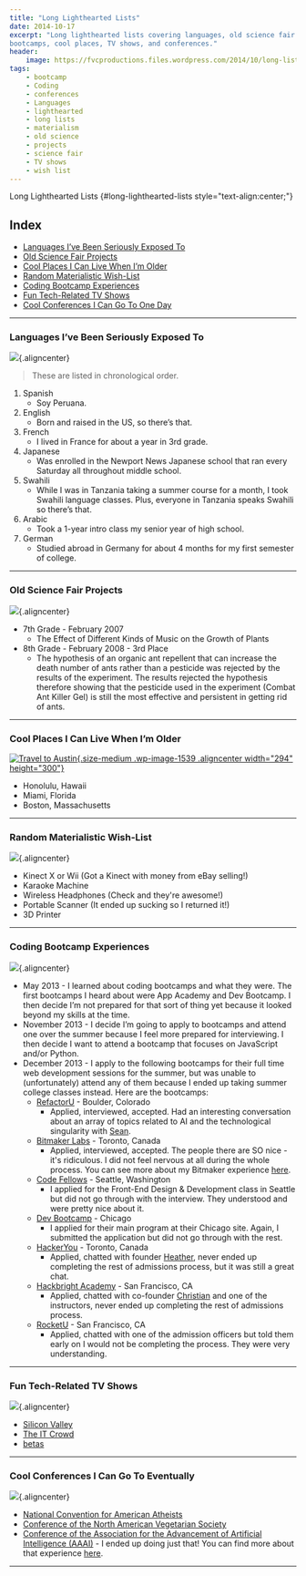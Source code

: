```yaml
---
title: "Long Lighthearted Lists"
date: 2014-10-17
excerpt: "Long lighthearted lists covering languages, old science fair project, coding
bootcamps, cool places, TV shows, and conferences."
header:
    image: https://fvcproductions.files.wordpress.com/2014/10/long-lists.jpg
tags:
    - bootcamp
    - Coding
    - conferences
    - Languages
    - lighthearted
    - long lists
    - materialism
    - old science
    - projects
    - science fair
    - TV shows
    - wish list
---
```


Long Lighthearted Lists {#long-lighthearted-lists style="text-align:center;"}

Index
-----

-   [Languages I’ve Been Seriously Exposed To](#section-languages)
-   [Old Science Fair Projects](#section-oldscience)
-   [Cool Places I Can Live When I’m Older](#section-places)
-   [Random Materialistic Wish-List](#section-wishes)
-   [Coding Bootcamp Experiences](#section-bootcamps)
-   [Fun Tech-Related TV Shows](#section-techtv)
-   [Cool Conferences I Can Go To One Day](#section-conferences)

------------------------------------------------------------------------

### Languages I’ve Been Seriously Exposed To

![](https://www.clker.com/cliparts/5/9/c/2/1194984395619889880earth_globe_dan_gerhrads_01.svg.med.png){.aligncenter}

> These are listed in chronological order.

1.  Spanish
    -   Soy Peruana.
2.  English
    -   Born and raised in the US, so there’s that.
3.  French
    -   I lived in France for about a year in 3rd grade.
4.  Japanese
    -   Was enrolled in the Newport News Japanese school that ran every
        Saturday all throughout middle school.
5.  Swahili
    -   While I was in Tanzania taking a summer course for a month, I
        took Swahili language classes. Plus, everyone in Tanzania speaks
        Swahili so there’s that.
6.  Arabic
    -   Took a 1-year intro class my senior year of high school.
7.  German
    -   Studied abroad in Germany for about 4 months for my first
        semester of college.

------------------------------------------------------------------------

### Old Science Fair Projects

![](https://shaullelementary.oursciencefair.com/doc.ashx?id=1491){.aligncenter}

-   7th Grade - February 2007
    -   The Effect of Different Kinds of Music on the Growth of Plants
-   8th Grade - February 2008 - 3rd Place
    -   The hypothesis of an organic ant repellent that can increase the
        death number of ants rather than a pesticide was rejected by the
        results of the experiment. The results rejected the hypothesis
        therefore showing that the pesticide used in the experiment
        (Combat Ant Killer Gel) is still the most effective and
        persistent in getting rid of ants.

------------------------------------------------------------------------

### Cool Places I Can Live When I’m Older

[![Travel to
Austin](https://fvcproductions.files.wordpress.com/2015/01/img_0074.jpg?w=294){.size-medium
.wp-image-1539 .aligncenter width="294"
height="300"}](https://fvcproductions.files.wordpress.com/2015/01/img_0074.jpg)

-   Honolulu, Hawaii
-   Miami, Florida
-   Boston, Massachusetts

------------------------------------------------------------------------

### Random Materialistic Wish-List

![](https://s3.amazonaws.com/rapgenius/Genie-image.gif){.aligncenter}

-   Kinect X or Wii (Got a Kinect with money from eBay selling!)
-   Karaoke Machine
-   Wireless Headphones (Check and they're awesome!)
-   Portable Scanner (It ended up sucking so I returned it!)
-   3D Printer

------------------------------------------------------------------------

### Coding Bootcamp Experiences

![](https://cdn.skilledup.com/wp-content/uploads/2013/08/coding-bootcamp.jpg){.aligncenter}

-   May 2013 - I learned about coding bootcamps and what they were. The
    first bootcamps I heard about were App Academy and Dev Bootcamp. I
    then decide I’m not prepared for that sort of thing yet because it
    looked beyond my skills at the time.
-   November 2013 - I decide I’m going to apply to bootcamps and attend
    one over the summer because I feel more prepared for interviewing. I
    then decide I want to attend a bootcamp that focuses on JavaScript
    and/or Python.
-   December 2013 - I apply to the following bootcamps for their full
    time web development sessions for the summer, but was unable to
    (unfortunately) attend any of them because I ended up taking summer
    college classes instead. Here are the bootcamps:
    -   [RefactorU](https://www.refactoru.com) - Boulder, Colorado
        -   Applied, interviewed, accepted. Had an interesting
            conversation about an array of topics related to AI and the
            technological singularity with
            [Sean](https://twitter.com/seandaken "Sean Daken - Twitter").
    -   [Bitmaker Labs](https://bitmakerlabs.com) - Toronto, Canada
        -   Applied, interviewed, accepted. The people there are SO
            nice - it's ridiculous. I did not feel nervous at all during
            the whole process. You can see more about my Bitmaker
            experience
            [here](https://fvcproductions.com/2014/03/12/bitmaker-labs/ "Bitmaker Labs").
    -   [Code Fellows](https://www.codefellows.org/ "Code Fellows") -
        Seattle, Washington
        -   I applied for the Front-End Design & Development class in
            Seattle but did not go through with the interview. They
            understood and were pretty nice about it.
    -   [Dev Bootcamp](https://devbootcamp.com/ "Dev Bootcamp") - Chicago
        -   I applied for their main program at their Chicago site.
            Again, I submitted the application but did not go through
            with the rest.
    -   [HackerYou](https://hackeryou.com) - Toronto, Canada
        -   Applied, chatted with founder
            [Heather](https://twitter.com/heatherpayne "Heather Payne - Twitter"),
            never ended up completing the rest of admissions process,
            but it was still a great chat.
    -   [Hackbright Academy](https://www.hackbrightacademy.com) - San
        Francisco, CA
        -   Applied, chatted with co-founder
            [Christian](https://twitter.com/chriszf "Christian - Twitter")
            and one of the instructors, never ended up completing the
            rest of admissions process.
    -   [RocketU](https://rocket-space.com/rocketu/ "RocketU") - San
        Francisco, CA
        -   Applied, chatted with one of the admission officers but told
            them early on I would not be completing the process. They
            were very understanding.

------------------------------------------------------------------------

### Fun Tech-Related TV Shows

![](https://fanart.tv/fanart/tv/277165/hdtvlogo/silicon-valley-534724dd97592.png){.aligncenter}

-   [Silicon Valley](https://www.imdb.com/title/tt2575988/)
-   [The IT Crowd](https://www.imdb.com/title/tt0487831/)
-   [betas](https://www.imdb.com/title/tt3012184/)

------------------------------------------------------------------------

### Cool Conferences I Can Go To Eventually

![](https://www.icwsm.org/2012/images/supported-by/aaai.png){.aligncenter}

-   [National Convention for American
    Atheists](https://atheists.org/convention2015)
-   [Conference of the North American Vegetarian
    Society](https://www.vegetariansummerfest.org/index.htm)
-   [Conference of the Association for the Advancement of Artificial
    Intelligence
    (AAAI)](https://www.aaai.org/Conferences/AAAI/aaai15.php) - I ended
    up doing just that! You can find more about that experience
    [here](https://fvcproductions.com/2015/01/30/adventures-with-aaai-2015/ "Adventures with AAAI").

------------------------------------------------------------------------
